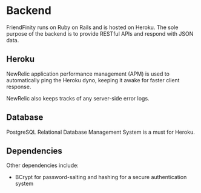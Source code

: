 # Backend

FriendFinity runs on Ruby on Rails and is hosted on Heroku. The sole purpose of the backend is to provide RESTful APIs and respond with JSON data.

## Heroku

NewRelic application performance management (APM) is used to automatically ping the Heroku dyno, keeping it awake for faster client response.

NewRelic also keeps tracks of any server-side error logs.

## Database

PostgreSQL Relational Database Management System is a must for Heroku.

## Dependencies

Other dependencies include:

- BCrypt for password-salting and hashing for a secure authentication system
